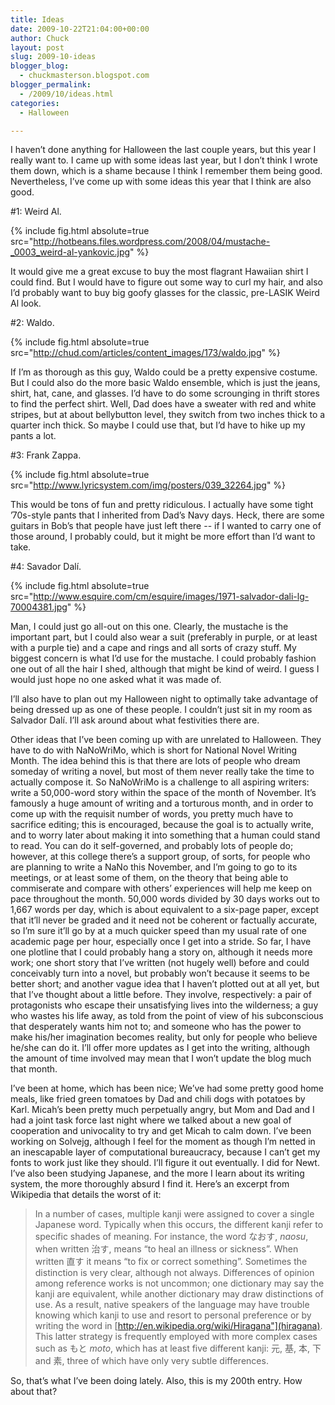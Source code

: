 ```yaml
---
title: Ideas
date: 2009-10-22T21:04:00+00:00
author: Chuck
layout: post
slug: 2009-10-ideas
blogger_blog:
  - chuckmasterson.blogspot.com
blogger_permalink:
  - /2009/10/ideas.html
categories:
  - Halloween

---
```


I haven’t done anything for Halloween the last couple years, but this year I
really want to. I came up with some ideas last year, but I don’t think I wrote
them down, which is a shame because I think I remember them being good.
Nevertheless, I’ve come up with some ideas this year that I think are also
good.

\#1: Weird Al.

{% include fig.html absolute=true
src="http://hotbeans.files.wordpress.com/2008/04/mustache-_0003_weird-al-yankovic.jpg"
%}

It would give me a great excuse to buy the most flagrant Hawaiian shirt I could
find. But I would have to figure out some way to curl my hair, and also I’d
probably want to buy big goofy glasses for the classic, pre-LASIK Weird Al
look.

\#2: Waldo.

{% include fig.html absolute=true
src="http://chud.com/articles/content_images/173/waldo.jpg" %}

If I’m as thorough as this guy, Waldo could be a pretty expensive costume. But
I could also do the more basic Waldo ensemble, which is just the jeans, shirt,
hat, cane, and glasses. I’d have to do some scrounging in thrift stores to find
the perfect shirt. Well, Dad does have a sweater with red and white stripes,
but at about bellybutton level, they switch from two inches thick to a quarter
inch thick. So maybe I could use that, but I’d have to hike up my pants a lot.

\#3: Frank Zappa.

{% include fig.html absolute=true
src="http://www.lyricsystem.com/img/posters/039_32264.jpg" %}

This would be tons of fun and pretty ridiculous. I actually have some tight
’70s-style pants that I inherited from Dad’s Navy days. Heck, there are some
guitars in Bob’s that people have just left there -- if I wanted to carry one
of those around, I probably could, but it might be more effort than I’d want to
take.

\#4: Savador Dalí.

{% include fig.html absolute=true
src="http://www.esquire.com/cm/esquire/images/1971-salvador-dali-lg-70004381.jpg"
%}

Man, I could just go all-out on this one. Clearly, the mustache is the
important part, but I could also wear a suit (preferably in purple, or at least
with a purple tie) and a cape and rings and all sorts of crazy stuff. My
biggest concern is what I’d use for the mustache. I could probably fashion one
out of all the hair I shed, although that might be kind of weird. I guess I
would just hope no one asked what it was made of.

I’ll also have to plan out my Halloween night to optimally take advantage of
being dressed up as one of these people. I couldn’t just sit in my room as
Salvador Dalí. I’ll ask around about what festivities there are.

Other ideas that I’ve been coming up with are unrelated to Halloween. They have
to do with NaNoWriMo, which is short for National Novel Writing Month. The idea
behind this is that there are lots of people who dream someday of writing a
novel, but most of them never really take the time to actually compose it. So
NaNoWriMo is a challenge to all aspiring writers: write a 50,000-word story
within the space of the month of November. It’s famously a huge amount of
writing and a torturous month, and in order to come up with the requisit number
of words, you pretty much have to sacrifice editing; this is encouraged,
because the goal is to actually write, and to worry later about making it into
something that a human could stand to read. You can do it self-governed, and
probably lots of people do; however, at this college there’s a support group,
of sorts, for people who are planning to write a NaNo this November, and I’m
going to go to its meetings, or at least some of them, on the theory that being
able to commiserate and compare with others’ experiences will help me keep on
pace throughout the month. 50,000 words divided by 30 days works out to 1,667
words per day, which is about equivalent to a six-page paper, except that it’ll
never be graded and it need not be coherent or factually accurate, so I’m sure
it’ll go by at a much quicker speed than my usual rate of one academic page per
hour, especially once I get into a stride. So far, I have one plotline that I
could probably hang a story on, although it needs more work; one short story
that I’ve written (not hugely well) before and could conceivably turn into a
novel, but probably won’t because it seems to be better short; and another
vague idea that I haven’t plotted out at all yet, but that I’ve thought about a
little before. They involve, respectively: a pair of protagonists who escape
their unsatisfying lives into the wilderness; a guy who wastes his life away,
as told from the point of view of his subconscious that desperately wants him
not to; and someone who has the power to make his/her imagination becomes
reality, but only for people who believe he/she can do it. I’ll offer more
updates as I get into the writing, although the amount of time involved may
mean that I won’t update the blog much that month.

I’ve been at home, which has been nice; We’ve had some pretty good home meals,
like fried green tomatoes by Dad and chili dogs with potatoes by Karl. Micah’s
been pretty much perpetually angry, but Mom and Dad and I had a joint task
force last night where we talked about a new goal of cooperation and
univocality to try and get Micah to calm down. I’ve been working on Solvejg,
although I feel for the moment as though I’m netted in an inescapable layer of
computational bureaucracy, because I can’t get my fonts to work just like they
should. I’ll figure it out eventually. I did for Newt. I’ve also been studying
Japanese, and the more I learn about its writing system, the more thoroughly
absurd I find it. Here’s an excerpt from Wikipedia that details the worst of
it:

> In a number of cases, multiple kanji were assigned to cover a single Japanese
> word. Typically when this occurs, the different kanji refer to specific
> shades of meaning. For instance, the word なおす, *naosu*, when written 治す,
> means “to heal an illness or sickness”. When written 直す it means “to fix or
> correct something”. Sometimes the distinction is very clear, although not
> always. Differences of opinion among reference works is not uncommon; one
> dictionary may say the kanji are equivalent, while another dictionary may
> draw distinctions of use. As a result, native speakers of the language may
> have trouble knowing which kanji to use and resort to personal preference or
> by writing the word in [http://en.wikipedia.org/wiki/Hiragana"](hiragana).
> This latter strategy is frequently employed with more complex cases such as
> もと *moto*, which has at least five different kanji: 元, 基, 本, 下 and 素,
> three of which have only very subtle differences.

So, that’s what I’ve been doing lately. Also, this is my 200th entry. How about
that?
